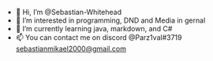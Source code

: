 - 👋 Hi, I’m @Sebastian-Whitehead
- 👀 I’m interested in programming, DND and Media in gernal
- 🌱 I’m currently learning java, markdown, and C#
- 📫 You can contact me on discord @Parz1val#3719 sebastianmikael2000@gmail.com

<!---
Sebastian-Whitehead/Sebastian-Whitehead is a ✨ special ✨ repository because its `README.md` (this file) appears on your GitHub profile.
You can click the Preview link to take a look at your changes.
--->
